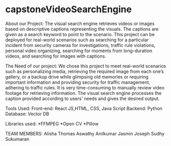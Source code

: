 # capstoneVideoSearchEngine
About our Project:
The visual search engine retrieves videos or images based on descriptive captions representing the visuals. The captions are given as a search keyword to point to the scenario. This project can be deployed for real-world scenarios such as searching for a particular incident from security cameras for investigations, traffic rule violations, personal video organizing, searching for moments from long-duration videos, and searching for images with captions.


The Need of our project:
We chose this project to meet real-world scenarios such as personalizing media, retrieving the required image from each one’s gallery, or a backup drive while glimpsing old memories or requiring important information and providing security for traffic management, adhering to traffic rules. It is very time-consuming to manually review video footage for retrieving information. The visual search engine processes the caption provided according to users’ needs and gives the desired output.



Tools Used:
Front-end: React JS,HTML, CSS, Java Script
Backend: Python
Database: Vector DB


Libraries used:
*FFMPEG
*Open CV
*Pillow 




TEAM MEMBERS:
Alisha Thomas
Aswathy Anilkumar
Jasmin Joseph
Sudhy Sukumaran
